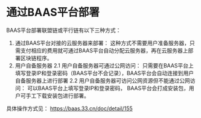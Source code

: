 # 通过BAAS平台部署

BAAS平台部署联盟链或平行链有以下三种方式：
1. 通过BAAS平台对接的云服务器来部署： 这种方式不需要用户准备服务器，只需支付相应的费用就可通过BAAS平台自动分配云服务器，再在云服务器上部署区块链程序。
2. 用户自备服务器
 2.1 用户自备服务器可通过公网访问： 只需要在BAAS平台上填写登录IP和登录密码（BAAS平台不会记录），BAAS平台会自动连接到用户自备服务器上进行部署
 2.2 用户自备服务器可访问公网资源但不能通过公网访问： 可以BAAS平台上填写登录IP和登录密码， BAAS平台会打成安装包，用户可手工下载安装包进行部署。  
 
 具体操作方式见： https://baas.33.cn/doc/detail/155  
